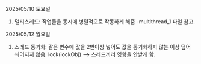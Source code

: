 2025/05/10 토요일
1. 멀티스레드: 작업들을 동시에 병렬적으로 작동하게 해줌
-multithread_1 파일 참고.

2025/05/12 월요일
1.  스레드 동기화: 같은 변수에 값을 2번이상 넣어도 값을 동기화하지 않는 이상 덮어씌어지지 않음. 
lock(lockObj) --> 스레드끼리 영향을 안받게 함.